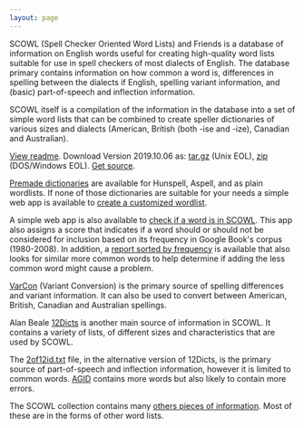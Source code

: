 ```yaml
---
layout: page
---
```


SCOWL (Spell Checker Oriented Word Lists) and Friends is a database of
information on English words useful for creating high-quality word
lists suitable for use in spell checkers of most dialects of English.
The database primary contains information on how common a word is,
differences in spelling between the dialects if English, spelling
variant information, and (basic) part-of-speech and inflection
information.

SCOWL itself is a compilation of the information in the database into
a set of simple word lists that can be combined to create speller
dictionaries of various sizes and dialects (American, British (both
-ise and -ize), Canadian and Australian).

[View readme](/scowl-readme).
Download Version 2019.10.06 as: [tar.gz](http://downloads.sourceforge.net/wordlist/scowl-2019.10.06.tar.gz) (Unix EOL),
[zip](http://downloads.sourceforge.net/wordlist/scowl-2019.10.06.zip) (DOS/Windows EOL).
[Get source](http://github.com/en-wl/wordlist).

[Premade dictionaries](dicts) are available for Hunspell, Aspell, and
as plain wordlists.  If none of those dictionaries are suitable for
your needs a simple web app is available to 
[create a customized wordlist](http://app.aspell.net/create).

A simple web app is also available to [check if a word is in
SCOWL](http://app.aspell.net/lookup).  This app also assigns a score
that indicates if a word should or should not be considered for
inclusion based on its frequency in Google Book's corpus (1980-2008).
In addition, a [report sorted by
frequency](http://app.aspell.net/lookup-freq) is available that also
looks for similar more common words to help determine if adding the
less common word might cause a problem.

[VarCon](varcon) (Variant Conversion) is the primary source of
spelling differences and variant information.  It can also be used to
convert between American, British, Canadian and Australian spellings.

Alan Beale [12Dicts](12dicts) is another main source of information in
SCOWL.  It contains a variety of lists, of different sizes and
characteristics that are used by SCOWL.

The [2of12id.txt](alt12dicts-infl-readme) file, in the alternative
version of 12Dicts, is the primary source of part-of-speech and
inflection information, however it is limited to common words.
[AGID](agid-readme) contains more words but also likely to contain
more errors.

The SCOWL collection contains many [others pieces of
information](other).  Most of these are in the forms of other word
lists.

